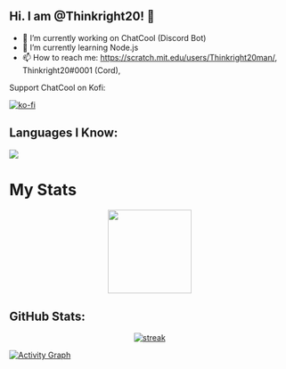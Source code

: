 ## Hi. I am @Thinkright20! 👋

- 🔭 I’m currently working on ChatCool (Discord Bot)
- 🌱 I’m currently learning Node.js
- 📫 How to reach me: https://scratch.mit.edu/users/Thinkright20man/, Thinkright20#0001 (Cord), 

Support ChatCool on Kofi:

[![ko-fi](https://ko-fi.com/img/githubbutton_sm.svg)](https://ko-fi.com/A0A7JKG27)

## Languages I Know:

<p align="left"> <a href="https://github.com/thinkright20"><img src="https://skillicons.dev/icons?i=bootstrap,cloudflare,css,discord,bots,express,heroku,github,html,js,nodejs,mongodb,py,ts,vscode"> </a> </p>

# My Stats
<p align="center">
<img height="150px" src="https://github-readme-stats.vercel.app/api?username=aspekts&hide_border=true&show_icons=true&count_private=true&theme=gruvbox&bg_color=151515" />
</p>

## GitHub Stats:

<p align="center">
  <a href="https://github.com/Thinkright20">      
<img title="stats" alt="streak" src="https://github-readme-streak-stats.herokuapp.com/?user=Thinkright20&theme=dark&hide_border=true&stroke=f53b3b"/>
</a>
</p>
<a href="https://github.com/thinkright20"><img alt="Activity Graph" src="https://activity-graph.herokuapp.com/graph?username=Thinkright20&bg_color=0D1117&color=eca15b&line=eca15b&point=FFFFFF&hide_border=true" /></a>

